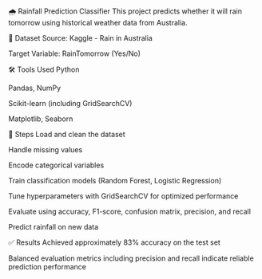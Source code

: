 🌧️ Rainfall Prediction Classifier
This project predicts whether it will rain tomorrow using historical weather data from Australia.

📁 Dataset
Source: Kaggle - Rain in Australia

Target Variable: RainTomorrow (Yes/No)

🛠️ Tools Used
Python

Pandas, NumPy

Scikit-learn (including GridSearchCV)

Matplotlib, Seaborn

🧠 Steps
Load and clean the dataset

Handle missing values

Encode categorical variables

Train classification models (Random Forest, Logistic Regression)

Tune hyperparameters with GridSearchCV for optimized performance

Evaluate using accuracy, F1-score, confusion matrix, precision, and recall

Predict rainfall on new data

✅ Results
Achieved approximately 83% accuracy on the test set

Balanced evaluation metrics including precision and recall indicate reliable prediction performance

